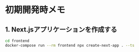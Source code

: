 

# 初期開発時メモ
## 1. Next.jsアプリケーションを作成する
```bash
cd frontend
docker-compose run --rm frontend npx create-next-app . --ts
```